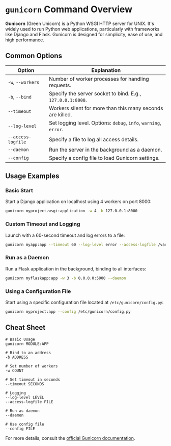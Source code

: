 # `gunicorn` Command Overview

**Gunicorn** (Green Unicorn) is a Python WSGI HTTP server for UNIX. It's widely used to run Python web applications, particularly with frameworks like Django and Flask. Gunicorn is designed for simplicity, ease of use, and high performance.

## Common Options

| Option             | Explanation                                                      |
|--------------------|------------------------------------------------------------------|
| `-w`, `--workers`  | Number of worker processes for handling requests.                |
| `-b`, `--bind`     | Specify the server socket to bind. E.g., `127.0.0.1:8000`.       |
| `--timeout`        | Workers silent for more than this many seconds are killed.       |
| `--log-level`      | Set logging level. Options: `debug`, `info`, `warning`, `error`. |
| `--access-logfile` | Specify a file to log all access details.                         |
| `--daemon`         | Run the server in the background as a daemon.                    |
| `--config`         | Specify a config file to load Gunicorn settings.                 |

## Usage Examples

### Basic Start

Start a Django application on localhost using 4 workers on port 8000:

```bash
gunicorn myproject.wsgi:application -w 4 -b 127.0.0.1:8000
```

### Custom Timeout and Logging

Launch with a 60-second timeout and log errors to a file:

```bash
gunicorn myapp:app --timeout 60 --log-level error --access-logfile /var/log/gunicorn/access.log
```

### Run as a Daemon

Run a Flask application in the background, binding to all interfaces:

```bash
gunicorn myflaskapp:app -w 3 -b 0.0.0.0:5000 --daemon
```

### Using a Configuration File

Start using a specific configuration file located at `/etc/gunicorn/config.py`:

```bash
gunicorn myproject:app --config /etc/gunicorn/config.py
```

## Cheat Sheet

```plaintext
# Basic Usage
gunicorn MODULE:APP

# Bind to an address
-b ADDRESS

# Set number of workers
-w COUNT

# Set timeout in seconds
--timeout SECONDS

# Logging
--log-level LEVEL
--access-logfile FILE

# Run as daemon
--daemon

# Use config file
--config FILE
```

For more details, consult the [official Gunicorn documentation](http://docs.gunicorn.org).
